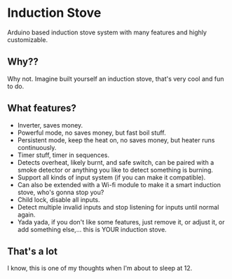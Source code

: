 # Induction Stove
Arduino based induction stove system with many features and highly customizable.

## Why??
Why not. Imagine built yourself an induction stove, that's very cool and fun to do.

## What features?
- Inverter, saves money.
- Powerful mode, no saves money, but fast boil stuff.
- Persistent mode, keep the heat on, no saves money, but heater runs continuously.
- Timer stuff, timer in sequences.
- Detects overheat, likely burnt, and safe switch, can be paired with a smoke detector or anything you like to detect something is burning.
- Support all kinds of input system (if you can make it compatible).
- Can also be extended with a Wi-fi module to make it a smart induction stove, who's gonna stop you?
- Child lock, disable all inputs.
- Detect multiple invalid inputs and stop listening for inputs until normal again.
- Yada yada, if you don't like some features, just remove it, or adjust it, or add something else,... this is YOUR induction stove.

## That's a lot
I know, this is one of my thoughts when I'm about to sleep at 12.
